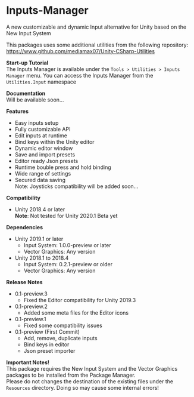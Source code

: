 # Inputs-Manager
A new customizable and dynamic Input alternative for Unity based on the New Input System

This packages uses some additional utilities from the following repository: https://www.github.com/mediamax07/Unity-CSharp-Utilities

<b>Start-up Tutorial</b><br/>
The Inputs Manager is available under the `Tools > Utilities > Inputs Manager` menu.
You can access the Inputs Manager from the `Utilities.Input` namespace

<b>Documentation</b><br/>
Will be available soon...

<b>Features</b>
- Easy inputs setup
- Fully customizable API
- Edit inputs at runtime
- Bind keys within the Unity editor
- Dynamic editor window
- Save and import presets
- Editor ready Json presets
- Runtime bouble press and hold binding
- Wide range of settings
- Secured data saving<br/>
Note: Joysticks compatibility will be added soon...

<b>Compatibility</b><br/>
- Unity 2018.4 or later<br/>
<b>Note</b>: Not tested for Unity 2020.1 Beta yet

<b>Dependencies</b>
- Unity 2019.1 or later
	- Input System: 1.0.0-preview or later
	- Vector Graphics: Any version
- Unity 2018.1 to 2018.4
	- Input System: 0.2.1-preview or older
	- Vector Graphics: Any version

<b>Release Notes</b>
- 0.1-preview.3
	- Fixed the Editor compatibility for Unity 2019.3
- 0.1-preview.2
	- Added some meta files for the Editor icons
- 0.1-preview.1
	- Fixed some compatibility issues
- 0.1-preview (First Commit)<br/>
	- Add, remove, duplicate inputs
	- Bind keys in editor
	- Json preset importer

<b>Important Notes!</b><br/>
This package requires the New Input System and the Vector Graphics packages to be installed from the Package Manager.<br/>
Please do not changes the destination of the existing files under the `Resources` directory. Doing so may cause some internal errors!
